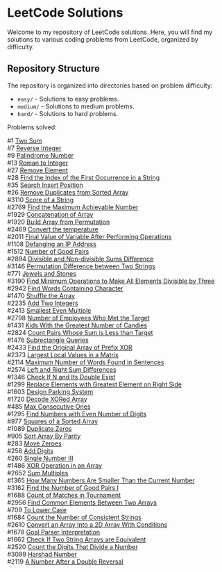 # LeetCode Solutions

Welcome to my repository of LeetCode solutions. Here, you will find my solutions to various coding problems from LeetCode, organized by difficulty.

## Repository Structure

The repository is organized into directories based on problem difficulty:

- `easy/` - Solutions to easy problems.
- `medium/` - Solutions to medium problems.
- `hard/` - Solutions to hard problems.

Problems solved:

#1		[Two Sum](https://leetcode.com/problems/two-sum/description/) <br>
#7		[Reverse Integer](https://leetcode.com/problems/reverse-integer/description/) <br>
#9		[Palindrome Number](https://leetcode.com/problems/palindrome-number/description/) <br>
#13		[Roman to Integer](https://leetcode.com/problems/roman-to-integer/description/) <br>
#27		[Remove Element](https://leetcode.com/problems/remove-element/description/) <br>
#28		[Find the Index of the First Occurrence in a String](https://leetcode.com/problems/find-the-index-of-the-first-occurrence-in-a-string/description/) <br>
#35		[Search Insert Position](https://leetcode.com/problems/search-insert-position/description/) <br>
#26		[Remove Duplicates from Sorted Array](https://leetcode.com/problems/remove-duplicates-from-sorted-array/description/) <br>
#3110	[Score of a String](https://leetcode.com/problems/score-of-a-string/description/) <br>
#2769	[Find the Maximum Achievable Number](https://leetcode.com/problems/find-the-maximum-achievable-number/description/) <br>
#1929	[Concatenation of Array](https://leetcode.com/problems/concatenation-of-array/) <br>
#1920	[Build Array from Permutation](https://leetcode.com/problems/build-array-from-permutation/description/) <br>
#2469	[Convert the temperature](https://leetcode.com/problems/convert-the-temperature/description/) <br>
#2011	[Final Value of Variable After Performing Operations](https://leetcode.com/problems/final-value-of-variable-after-performing-operations/description/) <br>
#1108	[Defanging an IP Address](https://leetcode.com/problems/defanging-an-ip-address/description/) <br>
#1512	[Number of Good Pairs](https://leetcode.com/problems/number-of-good-pairs/description/) <br>
#2894	[Divisible and Non-divisible Sums Difference](https://leetcode.com/problems/divisible-and-non-divisible-sums-difference/description/) <br>
#3146	[Permutation Difference between Two Strings](https://leetcode.com/problems/permutation-difference-between-two-strings/description/) <br>
#771	[Jewels and Stones](https://leetcode.com/problems/jewels-and-stones/description/) <br>
#3190	[Find Minimum Operations to Make All Elements Divisible by Three](https://leetcode.com/problems/find-minimum-operations-to-make-all-elements-divisible-by-three/description/)<br>
#2942	[Find Words Containing Character](https://leetcode.com/problems/find-words-containing-character/description/) <br>
#1470	[Shuffle the Array](https://leetcode.com/problems/shuffle-the-array/description/) <br>
#2235	[Add Two Integers](https://leetcode.com/problems/add-two-integers/description/) <br>
#2413	[Smallest Even Multiple](https://leetcode.com/problems/smallest-even-multiple/description/) <br>
#2798	[Number of Employees Who Met the Target](https://leetcode.com/problems/number-of-employees-who-met-the-target/description/)<br>
#1431	[Kids With the Greatest Number of Candies](https://leetcode.com/problems/kids-with-the-greatest-number-of-candies/description/)<br>
#2824	[Count Pairs Whose Sum is Less than Target](https://leetcode.com/problems/count-pairs-whose-sum-is-less-than-target/description/)<br>
#1476	[Subrectangle Queries](https://leetcode.com/problems/subrectangle-queries/description/)<br>
#2433	[Find the Original Array of Prefix XOR](https://leetcode.com/problems/find-the-original-array-of-prefix-xor/description/)<br>
#2373	[Largest Local Values in a Matrix](https://leetcode.com/problems/largest-local-values-in-a-matrix/description/)<br>
#2114	[Maximum Number of Words Found in Sentences](https://leetcode.com/problems/maximum-number-of-words-found-in-sentences/description/)<br>
#2574	[Left and Right Sum Differences](https://leetcode.com/problems/left-and-right-sum-differences/description/)<br>
#1346	[Check If N and Its Double Exist](https://leetcode.com/problems/check-if-n-and-its-double-exist/description/)<br>
#1299	[Replace Elements with Greatest Element on Right Side](https://leetcode.com/problems/replace-elements-with-greatest-element-on-right-side/description/)<br>
#1603	[Design Parking System](https://leetcode.com/problems/design-parking-system/description/)<br>
#1720	[Decode XORed Array](https://leetcode.com/problems/decode-xored-array/description/)<br>
#485	[Max Consecutive Ones](https://leetcode.com/problems/max-consecutive-ones/description/)<br>
#1295	[Find Numbers with Even Number of Digits](https://leetcode.com/problems/find-numbers-with-even-number-of-digits/description/)<br>
#977	[Squares of a Sorted Array](https://leetcode.com/problems/squares-of-a-sorted-array/description/)<br>
#1089	[Duplicate Zeros](https://leetcode.com/problems/duplicate-zeros/description/)<br>
#905	[Sort Array By Parity](https://leetcode.com/problems/sort-array-by-parity/description/)<br>
#283	[Move Zeroes](https://leetcode.com/problems/move-zeroes/description/)<br>
#258	[Add Digits](https://leetcode.com/problems/add-digits/description/)<br>
#260	[Single Number III](https://leetcode.com/problems/single-number-iii/description/)<br>
#1486	[XOR Operation in an Array](https://leetcode.com/problems/xor-operation-in-an-array/description/)<br>
#2652	[Sum Multiples](https://leetcode.com/problems/sum-multiples/description/)<br>
#1365	[How Many Numbers Are Smaller Than the Current Number](https://leetcode.com/problems/how-many-numbers-are-smaller-than-the-current-number/description/)<br>
#3162	[Find the Number of Good Pairs I](https://leetcode.com/problems/find-the-number-of-good-pairs-i/description/)<br>
#1688	[Count of Matches in Tournament](https://leetcode.com/problems/count-of-matches-in-tournament/description/)<br>
#2956	[Find Common Elements Between Two Arrays](https://leetcode.com/problems/find-common-elements-between-two-arrays/description/)<br>
#709	[To Lower Case](https://leetcode.com/problems/to-lower-case/description/)<br>
#1684	[Count the Number of Consistent Strings](https://leetcode.com/problems/count-the-number-of-consistent-strings/description/)<br>
#2610	[Convert an Array Into a 2D Array With Conditions](https://leetcode.com/problems/convert-an-array-into-a-2d-array-with-conditions/description/)<br>
#1678	[Goal Parser Interpretation](https://leetcode.com/problems/goal-parser-interpretation/description/)<br>
#1662	[Check If Two String Arrays are Equivalent](https://leetcode.com/problems/check-if-two-string-arrays-are-equivalent/description/)<br>
#2520	[Count the Digits That Divide a Number](https://leetcode.com/problems/count-the-digits-that-divide-a-number/)<br>
#3099	[Harshad Number](https://leetcode.com/problems/harshad-number/description/)<br>
#2119	[A Number After a Double Reversal](https://leetcode.com/problems/a-number-after-a-double-reversal/description/)<br>

